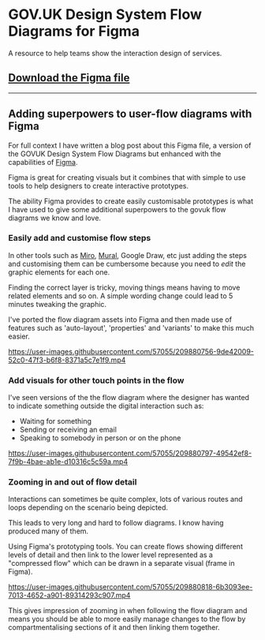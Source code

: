 # GOV.UK Design System Flow Diagrams for Figma

A resource to help teams show the interaction design of services.

## [Download the Figma file](https://github.com/paulmsmith/govuk-flow-diagrams-figma/raw/main/govuk-design-system-flow-diagrams.fig)

---

## Adding superpowers to user-flow diagrams with Figma

For full context I have written a blog post about this Figma file, a version of the GOVUK Design System Flow Diagrams but enhanced with the capabilities of [Figma](https://figma.com).

Figma is great for creating visuals but it combines that with simple to use tools to help designers to create interactive prototypes.

The ability Figma provides to create easily customisable prototypes is what I have used to give some additional superpowers to the govuk flow diagrams we know and love.

### Easily add and customise flow steps

In other tools such as [Miro](https://miro.com), [Mural](https://mural.co), Google Draw, etc just adding the steps and customising them can be cumbersome because you need to _edit_ the graphic elements for each one.

Finding the correct layer is tricky, moving things means having to move related elements and so on. A simple wording change could lead to 5 minutes tweaking the graphic.

I've ported the flow diagram assets into Figma and then made use of features such as 'auto-layout', 'properties' and 'variants' to make this much easier.

https://user-images.githubusercontent.com/57055/209880756-9de42009-52c0-47f3-b6f8-8371a5c7e1f9.mp4

### Add visuals for other touch points in the flow

I've seen versions of the the flow diagram where the designer has wanted to indicate something outside the digital interaction such as:

- Waiting for something
- Sending or receiving an email
- Speaking to somebody in person or on the phone

https://user-images.githubusercontent.com/57055/209880797-49542ef8-7f9b-4bae-ab1e-d10316c5c59a.mp4

### Zooming in and out of flow detail

Interactions can sometimes be quite complex, lots of various routes and loops depending on the scenario being depicted.

This leads to very long and hard to follow diagrams. I know having produced many of them.

Using Figma's prototyping tools. You can create flows showing different levels of detail and then link to the lower level represented as a "compressed flow" which can be drawn in a separate visual (frame in Figma).

https://user-images.githubusercontent.com/57055/209880818-6b3093ee-7013-4652-a901-89314293c907.mp4

This gives impression of zooming in when following the flow diagram and means you should be able to more easily manage changes to the flow by compartmentalising sections of it and then linking them together.
